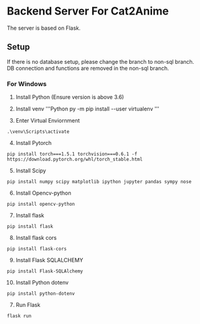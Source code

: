 # Backend Server For Cat2Anime

The server is based on Flask.

## Setup

If there is no database setup, please change the branch to non-sql branch. DB connection and functions are removed in the non-sql branch.

### For Windows

1. Install Python (Ensure version is above 3.6)

2. Install venv
'''Python
py -m pip install --user virtualenv
'''

3. Enter Virtual Enviornment
```Script
.\venv\Scripts\activate
```

4. Install Pytorch
```
pip install torch===1.5.1 torchvision===0.6.1 -f https://download.pytorch.org/whl/torch_stable.html
```

5. Install Scipy
```
pip install numpy scipy matplotlib ipython jupyter pandas sympy nose
```

6. Install Opencv-python
```
pip install opencv-python
```

7. Install flask
```
pip install flask
```

8. Install flask cors
```
pip install flask-cors
```

9. Install Flask SQLALCHEMY
```
pip install Flask-SQLAlchemy
```

10. Install Python dotenv
```
pip install python-dotenv
```

7. Run Flask
```
flask run
```
